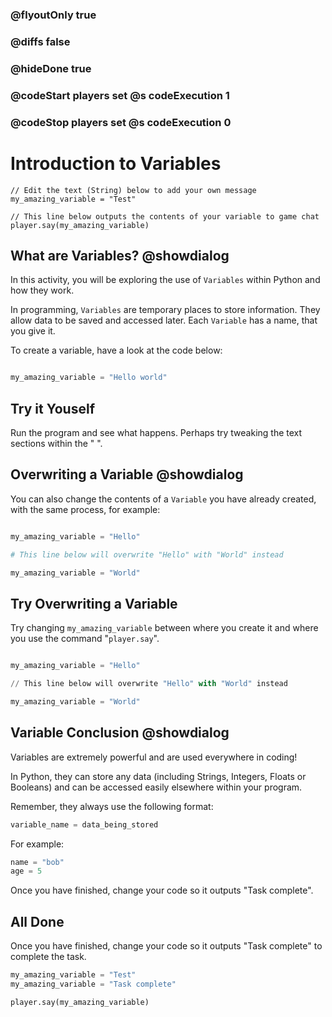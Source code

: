 ### @flyoutOnly true
### @diffs false
### @hideDone true
### @codeStart players set @s codeExecution 1
### @codeStop players set @s codeExecution 0


# Introduction to Variables


```template
// Edit the text (String) below to add your own message
my_amazing_variable = "Test" 

// This line below outputs the contents of your variable to game chat
player.say(my_amazing_variable)
```


## What are Variables? @showdialog
In this activity, you will be exploring the use of `Variables` within Python and how they work.   

In programming, `Variables` are temporary places to store information. They allow data to be saved and accessed later. Each `Variable` has a name, that you give it.   

To create a variable, have a look at the code below:

```python

my_amazing_variable = "Hello world"

```


## Try it Youself
Run the program and see what happens. Perhaps try tweaking the text sections within the " ".


## Overwriting a Variable @showdialog

You can also change the contents of a `Variable` you have already created, with the same process, for example:

```python

my_amazing_variable = "Hello"

# This line below will overwrite "Hello" with "World" instead

my_amazing_variable = "World"

```

## Try Overwriting a Variable
Try changing `my_amazing_variable` between where you create it and where you use the command "`player.say`".

```python

my_amazing_variable = "Hello"

// This line below will overwrite "Hello" with "World" instead

my_amazing_variable = "World"

```

## Variable Conclusion @showdialog
Variables are extremely powerful and are used everywhere in coding!   

In Python, they can store any data (including Strings, Integers, Floats or Booleans) and can be accessed easily elsewhere within your program.   

Remember, they always use the following format: 
```python
variable_name = data_being_stored
```
For example:
```python
name = "bob"
age = 5
```

Once you have finished, change your code so it outputs "Task complete".

## All Done
Once you have finished, change your code so it outputs "Task complete" to complete the task.

```python
my_amazing_variable = "Test"
my_amazing_variable = "Task complete"

player.say(my_amazing_variable)
```

